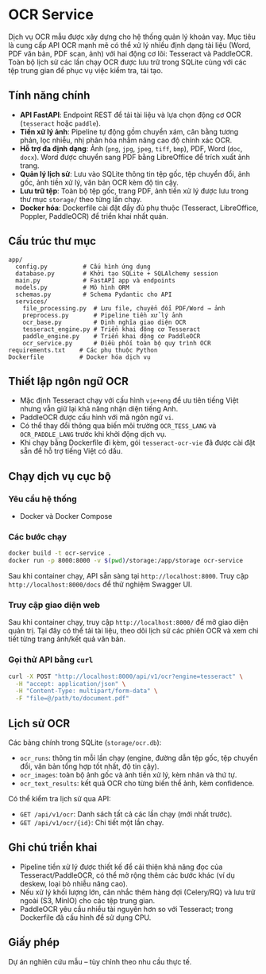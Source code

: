 # OCR Service

Dịch vụ OCR mẫu được xây dựng cho hệ thống quản lý khoản vay. Mục tiêu là cung cấp API OCR mạnh mẽ có thể xử lý nhiều định dạng tài liệu (Word, PDF văn bản, PDF scan, ảnh) với hai động cơ lõi: Tesseract và PaddleOCR. Toàn bộ lịch sử các lần chạy OCR được lưu trữ trong SQLite cùng với các tệp trung gian để phục vụ việc kiểm tra, tái tạo.

## Tính năng chính

- **API FastAPI**: Endpoint REST để tải tài liệu và lựa chọn động cơ OCR (`tesseract` hoặc `paddle`).
- **Tiền xử lý ảnh**: Pipeline tự động gồm chuyển xám, cân bằng tương phản, lọc nhiễu, nhị phân hóa nhằm nâng cao độ chính xác OCR.
- **Hỗ trợ đa định dạng**: Ảnh (`png`, `jpg`, `jpeg`, `tiff`, `bmp`), PDF, Word (`doc`, `docx`). Word được chuyển sang PDF bằng LibreOffice để trích xuất ảnh trang.
- **Quản lý lịch sử**: Lưu vào SQLite thông tin tệp gốc, tệp chuyển đổi, ảnh gốc, ảnh tiền xử lý, văn bản OCR kèm độ tin cậy.
- **Lưu trữ tệp**: Toàn bộ tệp gốc, trang PDF, ảnh tiền xử lý được lưu trong thư mục `storage/` theo từng lần chạy.
- **Docker hóa**: Dockerfile cài đặt đầy đủ phụ thuộc (Tesseract, LibreOffice, Poppler, PaddleOCR) để triển khai nhất quán.

## Cấu trúc thư mục

```
app/
  config.py          # Cấu hình ứng dụng
  database.py        # Khởi tạo SQLite + SQLAlchemy session
  main.py            # FastAPI app và endpoints
  models.py          # Mô hình ORM
  schemas.py         # Schema Pydantic cho API
  services/
    file_processing.py  # Lưu file, chuyển đổi PDF/Word → ảnh
    preprocess.py       # Pipeline tiền xử lý ảnh
    ocr_base.py         # Định nghĩa giao diện OCR
    tesseract_engine.py # Triển khai động cơ Tesseract
    paddle_engine.py    # Triển khai động cơ PaddleOCR
    ocr_service.py      # Điều phối toàn bộ quy trình OCR
requirements.txt    # Các phụ thuộc Python
Dockerfile          # Docker hóa dịch vụ
```

## Thiết lập ngôn ngữ OCR

- Mặc định Tesseract chạy với cấu hình `vie+eng` để ưu tiên tiếng Việt nhưng vẫn giữ lại khả năng nhận diện tiếng Anh.
- PaddleOCR được cấu hình với mã ngôn ngữ `vi`.
- Có thể thay đổi thông qua biến môi trường `OCR_TESS_LANG` và `OCR_PADDLE_LANG` trước khi khởi động dịch vụ.
- Khi chạy bằng Dockerfile đi kèm, gói `tesseract-ocr-vie` đã được cài đặt sẵn để hỗ trợ tiếng Việt có dấu.

## Chạy dịch vụ cục bộ

### Yêu cầu hệ thống

- Docker và Docker Compose

### Các bước chạy

```bash
docker build -t ocr-service .
docker run -p 8000:8000 -v $(pwd)/storage:/app/storage ocr-service
```

Sau khi container chạy, API sẵn sàng tại `http://localhost:8000`. Truy cập `http://localhost:8000/docs` để thử nghiệm Swagger UI.

### Truy cập giao diện web

Sau khi container chạy, truy cập `http://localhost:8000/` để mở giao diện quản trị. Tại đây có thể tải tài liệu,
theo dõi lịch sử các phiên OCR và xem chi tiết từng trang ảnh/kết quả văn bản.

### Gọi thử API bằng `curl`

```bash
curl -X POST "http://localhost:8000/api/v1/ocr?engine=tesseract" \
  -H "accept: application/json" \
  -H "Content-Type: multipart/form-data" \
  -F "file=@/path/to/document.pdf"
```

## Lịch sử OCR

Các bảng chính trong SQLite (`storage/ocr.db`):

- `ocr_runs`: thông tin mỗi lần chạy (engine, đường dẫn tệp gốc, tệp chuyển đổi, văn bản tổng hợp tốt nhất, độ tin cậy).
- `ocr_images`: toàn bộ ảnh gốc và ảnh tiền xử lý, kèm nhãn và thứ tự.
- `ocr_text_results`: kết quả OCR cho từng biến thể ảnh, kèm confidence.

Có thể kiểm tra lịch sử qua API:

- `GET /api/v1/ocr`: Danh sách tất cả các lần chạy (mới nhất trước).
- `GET /api/v1/ocr/{id}`: Chi tiết một lần chạy.

## Ghi chú triển khai

- Pipeline tiền xử lý được thiết kế để cải thiện khả năng đọc của Tesseract/PaddleOCR, có thể mở rộng thêm các bước khác (ví dụ deskew, loại bỏ nhiễu nâng cao).
- Nếu xử lý khối lượng lớn, cân nhắc thêm hàng đợi (Celery/RQ) và lưu trữ ngoài (S3, MinIO) cho các tệp trung gian.
- PaddleOCR yêu cầu nhiều tài nguyên hơn so với Tesseract; trong Dockerfile đã cấu hình để sử dụng CPU.

## Giấy phép

Dự án nghiên cứu mẫu – tùy chỉnh theo nhu cầu thực tế.
